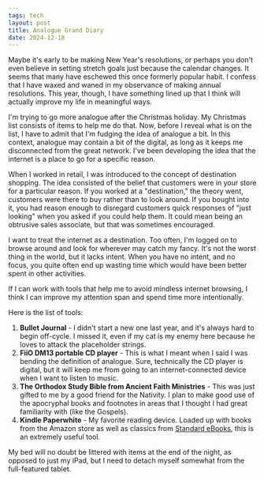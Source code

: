 ```yaml
---
tags: tech
layout: post
title: Analogue Grand Diary
date: 2024-12-18
---
```


Maybe it's early to be making New Year's resolutions, or perhaps you don't even believe in setting stretch goals just because the calendar changes. It seems that many have eschewed this once formerly popular habit. I confess that I have waxed and waned in my observance of making annual resolutions. This year, though, I have something lined up that I think will actually improve my life in meaningful ways. 

I'm trying to go more analogue after the Christmas holiday. My Christmas list consists of items to help me do that. Now, before I reveal what is on the list, I have to admit that I'm fudging the idea of analogue a bit. In this context, analogue may contain a bit of the digital, as long as it keeps me disconnected from the great network. I've been developing the idea that the internet is a place to go for a specific reason. 

<!--more-->

When I worked in retail, I was introduced to the concept of destination shopping. The idea consisted of the belief that customers were in your store for a particular reason. If you worked at a "destination," the theory went, customers were there to buy rather than to look around. If you bought into it, you had reason enough to disregard customers quick responses of "just looking" when you asked if you could help them. It could mean being an obtrusive sales associate, but that was sometimes encouraged. 

I want to treat the internet as a destination. Too often, I'm logged on to browse around and look for wherever may catch my fancy. It's not the worst thing in the world, but it lacks intent. When you have no intent, and no focus, you quite often end up wasting time which would have been better spent in other activities. 

If I can work with tools that help me to avoid mindless internet browsing, I think I can improve my attention span and spend time more intentionally. 

Here is the list of tools:

1. **Bullet Journal** - I didn't start a new one last year, and it's always hard to begin off-cycle. I missed it, even if my cat is my enemy here because he loves to attack the placeholder strings. 
2. **FiiO DM13 portable CD player** - This is what I meant when I said I was bending the definition of analogue. Sure, technically the CD player is digital, but it will keep me from going to an internet-connected device when I want to listen to music. 
3. **The Orthodox Study Bible from Ancient Faith Ministries** - This was just gifted to me by a good friend for the Nativity. I plan to make good use of the apocryphal books and footnotes in areas that I thought I had great familiarity with (like the Gospels).
4. **Kindle Paperwhite** - My favorite reading device. Loaded up with books from the Amazon store as well as classics from [Standard eBooks][1], this is an extremely useful tool. 

My bed will no doubt be littered with items at the end of the night, as opposed to just my iPad, but I need to detach myself somewhat from the full-featured tablet. 



[1]: https://standardebooks.org
